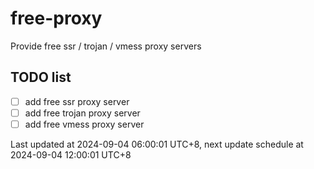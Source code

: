 
# free-proxy
Provide free ssr / trojan / vmess proxy servers


## TODO list
- [ ] add free ssr proxy server
- [ ] add free trojan proxy server
- [ ] add free vmess proxy server

Last updated at 2024-09-04 06:00:01 UTC+8, next update schedule at 2024-09-04 12:00:01 UTC+8

